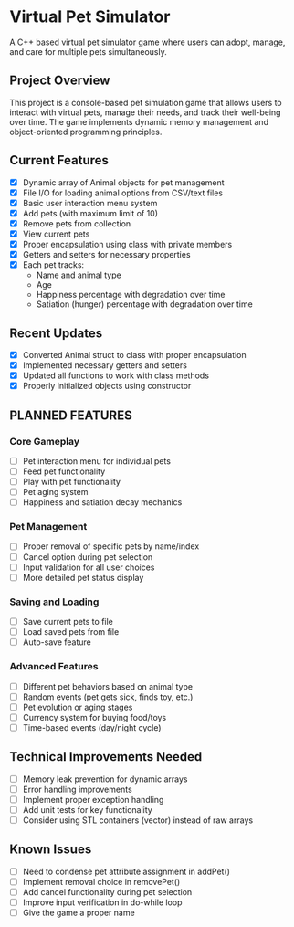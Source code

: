 # Virtual Pet Simulator

A C++ based virtual pet simulator game where users can adopt, manage, and care for multiple pets simultaneously.

## Project Overview

This project is a console-based pet simulation game that allows users to interact with virtual pets, manage their needs, and track their well-being over time. The game implements dynamic memory management and object-oriented programming principles.

## Current Features

- [x] Dynamic array of Animal objects for pet management
- [x] File I/O for loading animal options from CSV/text files
- [x] Basic user interaction menu system
- [x] Add pets (with maximum limit of 10)
- [x] Remove pets from collection
- [x] View current pets
- [x] Proper encapsulation using class with private members
- [x] Getters and setters for necessary properties
- [x] Each pet tracks:
  - Name and animal type
  - Age
  - Happiness percentage with degradation over time
  - Satiation (hunger) percentage with degradation over time

## Recent Updates

- [x] Converted Animal struct to class with proper encapsulation
- [x] Implemented necessary getters and setters
- [x] Updated all functions to work with class methods
- [x] Properly initialized objects using constructor

## PLANNED FEATURES

### Core Gameplay
- [ ] Pet interaction menu for individual pets
- [ ] Feed pet functionality
- [ ] Play with pet functionality
- [ ] Pet aging system
- [ ] Happiness and satiation decay mechanics

### Pet Management
- [ ] Proper removal of specific pets by name/index
- [ ] Cancel option during pet selection
- [ ] Input validation for all user choices
- [ ] More detailed pet status display

### Saving and Loading
- [ ] Save current pets to file
- [ ] Load saved pets from file
- [ ] Auto-save feature

### Advanced Features
- [ ] Different pet behaviors based on animal type
- [ ] Random events (pet gets sick, finds toy, etc.)
- [ ] Pet evolution or aging stages
- [ ] Currency system for buying food/toys
- [ ] Time-based events (day/night cycle)

## Technical Improvements Needed

- [ ] Memory leak prevention for dynamic arrays
- [ ] Error handling improvements
- [ ] Implement proper exception handling
- [ ] Add unit tests for key functionality
- [ ] Consider using STL containers (vector) instead of raw arrays

## Known Issues
- [ ] Need to condense pet attribute assignment in addPet()
- [ ] Implement removal choice in removePet()
- [ ] Add cancel functionality during pet selection
- [ ] Improve input verification in do-while loop
- [ ] Give the game a proper name
